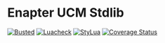 # Enapter UCM Stdlib

[![Busted](https://github.com/enapter/enapter-ucm.lua/actions/workflows/busted.yml/badge.svg)]()
[![Luacheck](https://github.com/enapter/enapter-ucm.lua/actions/workflows/luacheck.yml/badge.svg)]()
[![StyLua](https://github.com/enapter/enapter-ucm.lua/actions/workflows/stylua.yml/badge.svg)]()
[![Coverage Status](https://coveralls.io/repos/github/Enapter/enapter-ucm.lua/badge.svg?branch=main)](https://coveralls.io/github/Enapter/enapter-ucm.lua?branch=main)
